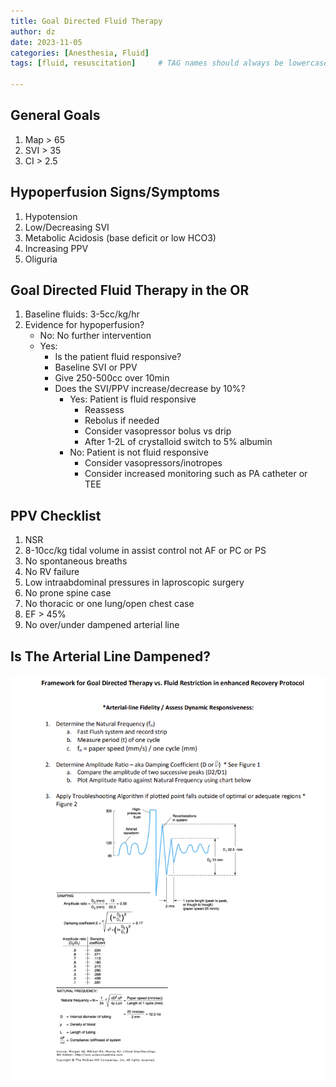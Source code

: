 ```yaml
---
title: Goal Directed Fluid Therapy
author: dz  
date: 2023-11-05
categories: [Anesthesia, Fluid]
tags: [fluid, resuscitation]     # TAG names should always be lowercase

---
```

## General Goals

1. Map > 65
2. SVI > 35
3. CI > 2.5

## Hypoperfusion Signs/Symptoms

1. Hypotension
2. Low/Decreasing SVI
3. Metabolic Acidosis (base deficit or low HCO3)
4. Increasing PPV
5. Oliguria

## Goal Directed Fluid Therapy in the OR

1. Baseline fluids: 3-5cc/kg/hr
2. Evidence for hypoperfusion?
   - No: No further intervention
   - Yes:
     - Is the patient fluid responsive?
     - Baseline SVI or PPV
     - Give 250-500cc over 10min
     - Does the SVI/PPV increase/decrease by 10%?
       - Yes: Patient is fluid responsive
         - Reassess
         - Rebolus if needed
         - Consider vasopressor bolus vs drip
         - After 1-2L of crystalloid switch to 5% albumin
       - No: Patient is not fluid responsive
         - Consider vasopressors/inotropes
         - Consider increased monitoring such as PA catheter or TEE

## PPV Checklist

1. NSR
2. 8-10cc/kg tidal volume in assist control not AF or PC or PS
3. No spontaneous breaths
4. No RV failure
5. Low intraabdominal pressures in laproscopic surgery
6. No prone spine case
7. No thoracic or one lung/open chest case
8. EF > 45%
9. No over/under dampened arterial line

## Is The Arterial Line Dampened?

![arterial line dampening](/assets/img/fluids.png)